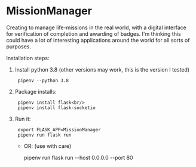 # MissionManager

Creating to manage life-missions in the real world, with a digital interface for verification of completion and awarding of badges.
I'm thinking this could have a lot of interesting applications around the world for all sorts of purposes.

Installation steps:

1. Install python 3.8 (other versions may work, this is the version I tested)

        pipenv --python 3.8

1. Package installs:

        pipenv install flask<br/>
        pipenv install flask-socketio

1. Run it:

        export FLASK_APP=MissionManager
        pipenv run flask run

    * OR: (use with care)

        pipenv run flask run --host 0.0.0.0 --port 80
    
